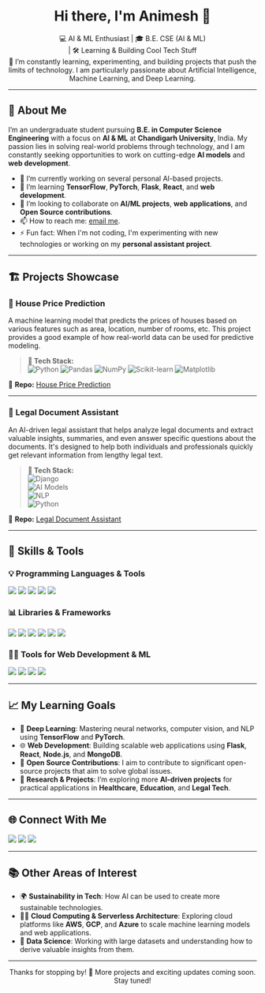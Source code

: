 <h1 align="center">Hi there, I'm Animesh 👋</h1>

<p align="center">
  💻 AI & ML Enthusiast | 🎓 B.E. CSE (AI & ML) <br>
  | 🛠️ Learning & Building Cool Tech Stuff <br>
  🌱 I’m constantly learning, experimenting, and building projects that push the limits of technology. I am particularly passionate about Artificial Intelligence, Machine Learning, and Deep Learning.
</p>

---

## 🚀 About Me

I’m an undergraduate student pursuing **B.E. in Computer Science Engineering** with a focus on **AI & ML** at **Chandigarh University**, India. My passion lies in solving real-world problems through technology, and I am constantly seeking opportunities to work on cutting-edge **AI models** and **web development**.

- 🔭 I’m currently working on several personal AI-based projects.
- 🌱 I’m learning **TensorFlow**, **PyTorch**, **Flask**, **React**, and **web development**.
- 👯 I’m looking to collaborate on **AI/ML projects**, **web applications**, and **Open Source contributions**.
- 📫 How to reach me: [email me](mailto:your.thisisanimesh01@gmail.com).
- ⚡ Fun fact: When I'm not coding, I'm experimenting with new technologies or working on my **personal assistant project**.

---

## 🏗️ Projects Showcase

### 🏡 **House Price Prediction**
A machine learning model that predicts the prices of houses based on various features such as area, location, number of rooms, etc. This project provides a good example of how real-world data can be used for predictive modeling.

> **🔧 Tech Stack:**  
> ![Python](https://img.shields.io/badge/-Python-3776AB?logo=python&logoColor=white&style=flat-square) 
> ![Pandas](https://img.shields.io/badge/-Pandas-150458?logo=pandas&logoColor=white&style=flat-square)
> ![NumPy](https://img.shields.io/badge/-NumPy-013243?logo=numpy&logoColor=white&style=flat-square)
> ![Scikit-learn](https://img.shields.io/badge/-Scikit--learn-F7931E?logo=scikit-learn&logoColor=white&style=flat-square)
> ![Matplotlib](https://img.shields.io/badge/-Matplotlib-11557C?logo=matplotlib&logoColor=white&style=flat-square)

📂 **Repo:** [House Price Prediction](https://github.com/thisisanimesh01/House-Price-Prediction)

---

### 📜 **Legal Document Assistant**
An AI-driven legal assistant that helps analyze legal documents and extract valuable insights, summaries, and even answer specific questions about the documents. It's designed to help both individuals and professionals quickly get relevant information from lengthy legal text.

> **🔧 Tech Stack:**  
> ![Django](https://img.shields.io/badge/-Django-092E20?logo=django&logoColor=white&style=flat-square)  
> ![AI Models](https://img.shields.io/badge/-AI%20Models-FF5733?style=flat-square)  
> ![NLP](https://img.shields.io/badge/-NLP-FF6347?logo=python&logoColor=white&style=flat-square)  
> ![Python](https://img.shields.io/badge/-Python-3776AB?logo=python&logoColor=white&style=flat-square)  

📂 **Repo:** [Legal Document Assistant](https://github.com/thisisanimesh01/Legal_Document_Assistant)

---



## 🔧 **Skills & Tools**

### 💡 **Programming Languages & Tools**  
<p>
  <img src="https://img.shields.io/badge/Python-3776AB?style=for-the-badge&logo=python&logoColor=white"/>
  <img src="https://img.shields.io/badge/C-00599C?style=for-the-badge&logo=c&logoColor=white"/>
  <img src="https://img.shields.io/badge/C++-00599C?style=for-the-badge&logo=c%2B%2B&logoColor=white"/>
  <img src="https://img.shields.io/badge/VS%20Code-007ACC?style=for-the-badge&logo=visual-studio-code&logoColor=white"/>
  <img src="https://img.shields.io/badge/Node.js-339933?style=for-the-badge&logo=node.js&logoColor=white"/>
</p>

### 📊 **Libraries & Frameworks**  
<p>
  <img src="https://img.shields.io/badge/Numpy-013243?style=for-the-badge&logo=numpy&logoColor=white"/>
  <img src="https://img.shields.io/badge/Pandas-150458?style=for-the-badge&logo=pandas&logoColor=white"/>
  <img src="https://img.shields.io/badge/Matplotlib-11557C?style=for-the-badge&logo=matplotlib&logoColor=white"/>
  <img src="https://img.shields.io/badge/Scikit--learn-F7931E?style=for-the-badge&logo=scikit-learn&logoColor=white"/>
  <img src="https://img.shields.io/badge/Django-092E20?style=for-the-badge&logo=django&logoColor=white"/>
  <img src="https://img.shields.io/badge/TensorFlow-FF6F00?style=for-the-badge&logo=tensorflow&logoColor=white"/>
</p>

### 🧑‍💻 **Tools for Web Development & ML**  
<p>
  <img src="https://img.shields.io/badge/Flask-000000?style=for-the-badge&logo=flask&logoColor=white"/>
  <img src="https://img.shields.io/badge/React-61DAFB?style=for-the-badge&logo=react&logoColor=black"/>
  <img src="https://img.shields.io/badge/Heroku-430098?style=for-the-badge&logo=heroku&logoColor=white"/>
  <img src="https://img.shields.io/badge/VS%20Code-007ACC?style=for-the-badge&logo=visual-studio-code&logoColor=white"/>
</p>

---

## 📈 **My Learning Goals**

- 🧠 **Deep Learning**: Mastering neural networks, computer vision, and NLP using **TensorFlow** and **PyTorch**.
- 🌐 **Web Development**: Building scalable web applications using **Flask**, **React**, **Node.js**, and **MongoDB**.
- 🤝 **Open Source Contributions**: I aim to contribute to significant open-source projects that aim to solve global issues.
- 🧪 **Research & Projects**: I’m exploring more **AI-driven projects** for practical applications in **Healthcare**, **Education**, and **Legal Tech**.

---

## 🌐 **Connect With Me**

<p>
  <a href="mailto:your.thisisanimesh01@gmail.com"><img src="https://img.shields.io/badge/Gmail-D14836?style=for-the-badge&logo=gmail&logoColor=white"/></a>
  <a href="https://www.linkedin.com/in/animesh-yadav-39460b276/"><img src="https://img.shields.io/badge/LinkedIn-0A66C2?style=for-the-badge&logo=linkedin&logoColor=white"/></a>
  <a href="https://github.com/thisisanimesh01"><img src="https://img.shields.io/badge/GitHub-100000?style=for-the-badge&logo=github&logoColor=white"/></a>
</p>

---

## 📚 **Other Areas of Interest**

- 🌍 **Sustainability in Tech**: How AI can be used to create more sustainable technologies.
- 🧑‍💻 **Cloud Computing & Serverless Architecture**: Exploring cloud platforms like **AWS**, **GCP**, and **Azure** to scale machine learning models and web applications.
- 🧩 **Data Science**: Working with large datasets and understanding how to derive valuable insights from them.

---

<p align="center">Thanks for stopping by! 🚀 More projects and exciting updates coming soon. Stay tuned!</p>

